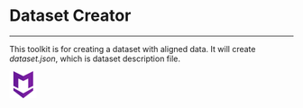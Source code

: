 # Dataset Creator
***

This toolkit is for creating a dataset with aligned data. It will create *dataset.json*, which is dataset description
file.

![alt text](https://github.com/adam-p/markdown-here/raw/master/src/common/images/icon48.png "Logo Title Text 1")